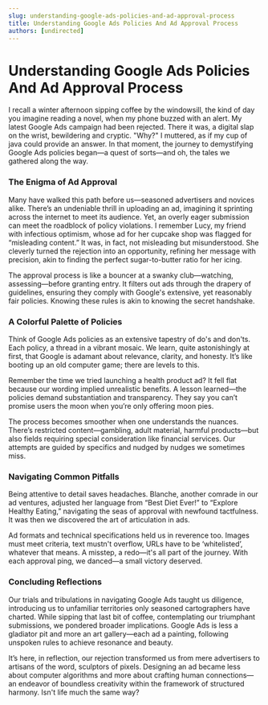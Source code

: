```yaml
---
slug: understanding-google-ads-policies-and-ad-approval-process
title: Understanding Google Ads Policies And Ad Approval Process
authors: [undirected]
---
```


# Understanding Google Ads Policies And Ad Approval Process

I recall a winter afternoon sipping coffee by the windowsill, the kind of day you imagine reading a novel, when my phone buzzed with an alert. My latest Google Ads campaign had been rejected. There it was, a digital slap on the wrist, bewildering and cryptic. "Why?" I muttered, as if my cup of java could provide an answer. In that moment, the journey to demystifying Google Ads policies began—a quest of sorts—and oh, the tales we gathered along the way.

### The Enigma of Ad Approval

Many have walked this path before us—seasoned advertisers and novices alike. There’s an undeniable thrill in uploading an ad, imagining it sprinting across the internet to meet its audience. Yet, an overly eager submission can meet the roadblock of policy violations. I remember Lucy, my friend with infectious optimism, whose ad for her cupcake shop was flagged for “misleading content.” It was, in fact, not misleading but misunderstood. She cleverly turned the rejection into an opportunity, refining her message with precision, akin to finding the perfect sugar-to-butter ratio for her icing.

The approval process is like a bouncer at a swanky club—watching, assessing—before granting entry. It filters out ads through the drapery of guidelines, ensuring they comply with Google's extensive, yet reasonably fair policies. Knowing these rules is akin to knowing the secret handshake. 

### A Colorful Palette of Policies

Think of Google Ads policies as an extensive tapestry of do's and don'ts. Each policy, a thread in a vibrant mosaic. We learn, quite astonishingly at first, that Google is adamant about relevance, clarity, and honesty. It’s like booting up an old computer game; there are levels to this. 

Remember the time we tried launching a health product ad? It fell flat because our wording implied unrealistic benefits. A lesson learned—the policies demand substantiation and transparency. They say you can’t promise users the moon when you’re only offering moon pies. 

The process becomes smoother when one understands the nuances. There’s restricted content—gambling, adult material, harmful products—but also fields requiring special consideration like financial services. Our attempts are guided by specifics and nudged by nudges we sometimes miss.

### Navigating Common Pitfalls

Being attentive to detail saves headaches. Blanche, another comrade in our ad ventures, adjusted her language from “Best Diet Ever!” to “Explore Healthy Eating,” navigating the seas of approval with newfound tactfulness. It was then we discovered the art of articulation in ads.

Ad formats and technical specifications held us in reverence too. Images must meet criteria, text mustn't overflow, URLs have to be ‘whitelisted’, whatever that means. A misstep, a redo—it's all part of the journey. With each approval ping, we danced—a small victory deserved.

### Concluding Reflections

Our trials and tribulations in navigating Google Ads taught us diligence, introducing us to unfamiliar territories only seasoned cartographers have charted. While sipping that last bit of coffee, contemplating our triumphant submissions, we pondered broader implications. Google Ads is less a gladiator pit and more an art gallery—each ad a painting, following unspoken rules to achieve resonance and beauty. 

It’s here, in reflection, our rejection transformed us from mere advertisers to artisans of the word, sculptors of pixels. Designing an ad became less about computer algorithms and more about crafting human connections—an endeavor of boundless creativity within the framework of structured harmony. Isn't life much the same way?